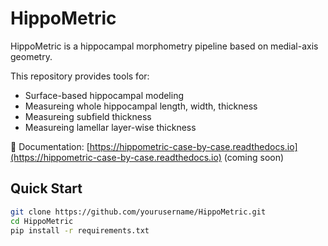# HippoMetric

HippoMetric is a hippocampal morphometry pipeline based on medial-axis geometry.

This repository provides tools for:
- Surface-based hippocampal modeling
- Measureing whole hippocampal length, width, thickness
- Measureing subfield thickness
- Measureing lamellar layer-wise thickness

📘 Documentation: [https://hippometric-case-by-case.readthedocs.io](https://hippometric-case-by-case.readthedocs.io) (coming soon)

## Quick Start

```bash
git clone https://github.com/yourusername/HippoMetric.git
cd HippoMetric
pip install -r requirements.txt
